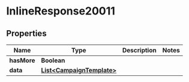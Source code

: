 

# InlineResponse20011

## Properties

Name | Type | Description | Notes
------------ | ------------- | ------------- | -------------
**hasMore** | **Boolean** |  | 
**data** | [**List&lt;CampaignTemplate&gt;**](CampaignTemplate.md) |  | 



